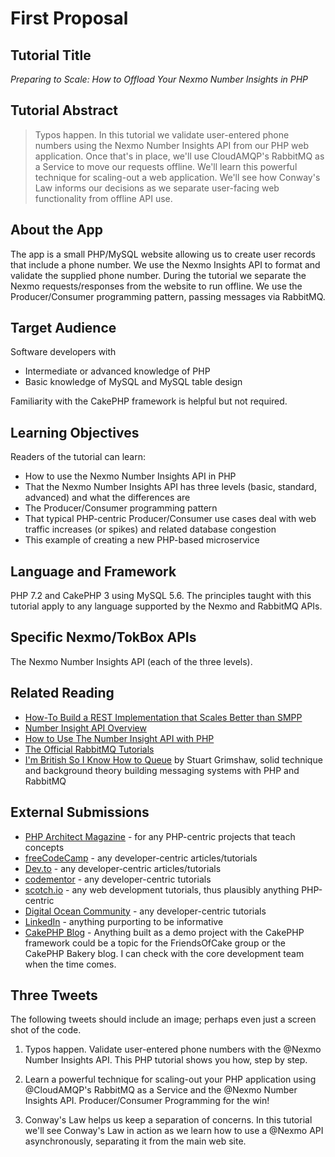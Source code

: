 # First Proposal

## Tutorial Title

_Preparing to Scale: How to Offload Your Nexmo Number Insights in PHP_

## Tutorial Abstract

> Typos happen. In this tutorial we validate user-entered phone numbers using the Nexmo
> Number Insights API from our PHP web application. Once that's in place, we'll use CloudAMQP's
> RabbitMQ as a Service to move our requests offline. We'll learn this powerful technique for
> scaling-out a web application. We'll see how Conway's Law informs our decisions as we separate
> user-facing web functionality from offline API use.

## About the App

The app is a small PHP/MySQL website allowing us to create user records that include a phone number.
We use the Nexmo Insights API to format and validate the supplied phone number. During the tutorial
we separate the Nexmo requests/responses from the website to run offline. We use the Producer/Consumer
programming pattern, passing messages via RabbitMQ.

## Target Audience

Software developers with 

 - Intermediate or advanced knowledge of PHP
 - Basic knowledge of MySQL and MySQL table design
 
Familiarity with the CakePHP framework is helpful but not required.

## Learning Objectives

Readers of the tutorial can learn:

 - How to use the Nexmo Number Insights API in PHP
 - That the Nexmo Number Insights API has three levels (basic, standard, advanced) 
   and what the differences are
 - The Producer/Consumer programming pattern 
 - That typical PHP-centric Producer/Consumer use cases deal with web traffic increases (or spikes)
   and related database congestion
 - This example of creating a new PHP-based microservice
 
## Language and Framework

PHP 7.2 and CakePHP 3 using MySQL 5.6. The principles taught with this tutorial apply to any 
language supported by the Nexmo and RabbitMQ APIs.

## Specific Nexmo/TokBox APIs

The Nexmo Number Insights API (each of the three levels).

## Related Reading

 - [How-To Build a REST Implementation that Scales Better than SMPP](https://www.nexmo.com/blog/2016/03/25/build-rest-implementation-scales-better-smpp/)
 - [Number Insight API Overview](https://developer.nexmo.com/number-insight/overview)
 - [How to Use The Number Insight API with PHP](https://www.nexmo.com/blog/2019/03/29/how-to-use-number-insight-with-php-dr/)
 - [The Official RabbitMQ Tutorials](https://www.rabbitmq.com/getstarted.html)
 - [I'm British So I Know How to Queue](https://leanpub.com/im_british_so_i_know_how_to_queue)
   by Stuart Grimshaw, solid technique and background theory building messaging systems with
   PHP and RabbitMQ
   
## External Submissions

 - [PHP Architect Magazine](https://www.phparch.com/) - for any PHP-centric projects that teach concepts
 - [freeCodeCamp](https://medium.freecodecamp.org/) - any developer-centric articles/tutorials
 - [Dev.to](https://dev.to/) - any developer-centric articles/tutorials
 - [codementor](https://www.codementor.io/community/trending) - any developer-centric tutorials
 - [scotch.io](https://scotch.io/) - any web development tutorials, thus plausibly anything PHP-centric
 - [Digital Ocean Community](https://www.digitalocean.com/community/tutorials) - any developer-centric tutorials
 - [LinkedIn](https://www.linkedin.com/) - anything purporting to be informative
 - [CakePHP Blog](https://bakery.cakephp.org/) - Anything built as a demo project with the CakePHP framework
   could be a topic for the FriendsOfCake group or the CakePHP Bakery blog. I can check with the core development
   team when the time comes.
   
## Three Tweets

The following tweets should include an image; perhaps even just a screen shot of the code.

1. Typos happen. Validate user-entered phone numbers with the @Nexmo Number Insights API. This PHP tutorial shows you how, step by step.

2. Learn a powerful technique for scaling-out your PHP application using @CloudAMQP's RabbitMQ as a Service and the @Nexmo Number Insights API. Producer/Consumer Programming for the win!

3. Conway's Law helps us keep a separation of concerns. In this tutorial we'll see Conway's Law in action as we learn how to use a @Nexmo API asynchronously, separating it from the main web site.

